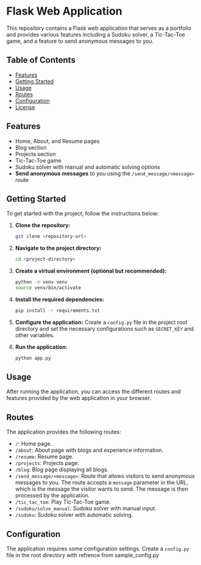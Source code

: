 # Flask Web Application

This repository contains a Flask web application that serves as a portfolio and provides various features including a Sudoku solver, a Tic-Tac-Toe game, and a feature to send anonymous messages to you.

## Table of Contents

- [Features](#features)
- [Getting Started](#getting-started)
- [Usage](#usage)
- [Routes](#routes)
- [Configuration](#configuration)
- [License](#license)

## Features

- Home, About, and Resume pages
- Blog section
- Projects section
- Tic-Tac-Toe game
- Sudoku solver with manual and automatic solving options
- **Send anonymous messages** to you using the `/send_message/<message>` route

## Getting Started

To get started with the project, follow the instructions below:

1. **Clone the repository:**

    ```bash
    git clone <repository-url>
    ```

2. **Navigate to the project directory:**

    ```bash
    cd <project-directory>
    ```

3. **Create a virtual environment (optional but recommended):**

    ```bash
    python -m venv venv
    source venv/bin/activate
    ```

4. **Install the required dependencies:**

    ```bash
    pip install -r requirements.txt
    ```

5. **Configure the application:** Create a `config.py` file in the project root directory and set the necessary configurations such as `SECRET_KEY` and other variables.

6. **Run the application:**

    ```bash
    python app.py
    ```

## Usage

After running the application, you can access the different routes and features provided by the web application in your browser.

## Routes

The application provides the following routes:

- `/`: Home page.
- `/about`: About page with blogs and experience information.
- `/resume`: Resume page.
- `/projects`: Projects page.
- `/blog`: Blog page displaying all blogs.
- `/send_message/<message>`: Route that allows visitors to send anonymous messages to you. The route accepts a `message` parameter in the URL, which is the message the visitor wants to send. The message is then processed by the application.
- `/tic_tac_toe`: Play Tic-Tac-Toe game.
- `/sudoku/solve_manual`: Sudoku solver with manual input.
- `/sudoku`: Sudoku solver with automatic solving.

## Configuration

The application requires some configuration settings. Create a `config.py` file in the root directory with refrence from sample_config.py

